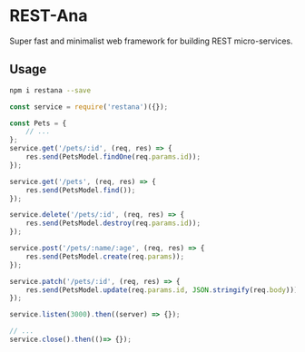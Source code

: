 # REST-Ana
Super fast and minimalist web framework for building REST micro-services.

## Usage
```bash
npm i restana --save
```

```js
const service = require('restana')({});

const Pets = {
    // ... 
};
service.get('/pets/:id', (req, res) => {
    res.send(PetsModel.findOne(req.params.id));
});

service.get('/pets', (req, res) => {
    res.send(PetsModel.find());
});

service.delete('/pets/:id', (req, res) => {
    res.send(PetsModel.destroy(req.params.id));
});

service.post('/pets/:name/:age', (req, res) => {
    res.send(PetsModel.create(req.params));
});

service.patch('/pets/:id', (req, res) => {
    res.send(PetsModel.update(req.params.id, JSON.stringify(req.body)));
});

service.listen(3000).then((server) => {});

// ... 
service.close().then(()=> {});
```

